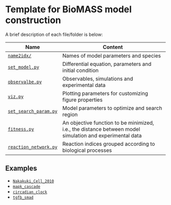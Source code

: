# Template for BioMASS model construction

A brief description of each file/folder is below:

| Name                                           | Content                                                                                                  |
| ---------------------------------------------- | -------------------------------------------------------------------------------------------------------- |
| [`name2idx/`](./name2idx/)                     | Names of model parameters and species                                                                    |
| [`set_model.py`](./set_model.py)               | Differential equation, parameters and initial condition                                                  |
| [`observalbe.py`](./observable.py)             | Observables, simulations and experimental data                                                           |
| [`viz.py`](./viz.py)                           | Plotting parameters for customizing figure properties                                                    |
| [`set_search_param.py`](./set_search_param.py) | Model parameters to optimize and search region                                                           |
| [`fitness.py`](./fitness.py)                   | An objective function to be minimized, i.e., the distance between model simulation and experimental data |
| [`reaction_network.py`](./reaction_network.py) | Reaction indices grouped according to biological processes                                               |

## Examples

- [`Nakakuki_Cell_2010`](/biomass/models/Nakakuki_Cell_2010)
- [`mapk_cascade`](/biomass/models/mapk_cascade)
- [`circadian_clock`](/biomass/models/circadian_clock)
- [`tgfb_smad`](/biomass/models/tgfb_smad)
